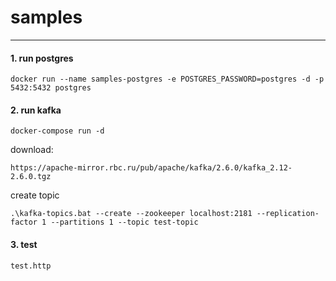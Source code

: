 # samples
---
#### 1. run postgres
```
docker run --name samples-postgres -e POSTGRES_PASSWORD=postgres -d -p 5432:5432 postgres
```
#### 2. run kafka
```
docker-compose run -d
```
download:
```
https://apache-mirror.rbc.ru/pub/apache/kafka/2.6.0/kafka_2.12-2.6.0.tgz
```
create topic
```
.\kafka-topics.bat --create --zookeeper localhost:2181 --replication-factor 1 --partitions 1 --topic test-topic
```
#### 3. test
```
test.http
```
